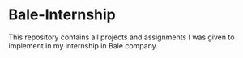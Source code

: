 # Bale-Internship
This repository contains all projects and assignments I was given to implement in my internship in Bale company.

